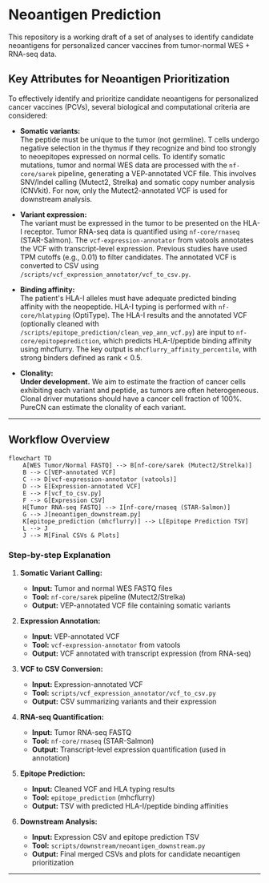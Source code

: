 # Neoantigen Prediction

This repository is a working draft of a set of analyses to identify candidate neoantigens for personalized cancer vaccines from tumor-normal WES + RNA-seq data.

## Key Attributes for Neoantigen Prioritization

To effectively identify and prioritize candidate neoantigens for personalized cancer vaccines (PCVs), several biological and computational criteria are considered:

- **Somatic variants:**  
  The peptide must be unique to the tumor (not germline). T cells undergo negative selection in the thymus if they recognize and bind too strongly to neoepitopes expressed on normal cells. To identify somatic mutations, tumor and normal WES data are processed with the `nf-core/sarek` pipeline, generating a VEP-annotated VCF file. This involves SNV/Indel calling (Mutect2, Strelka) and somatic copy number analysis (CNVkit). For now, only the Mutect2-annotated VCF is used for downstream analysis.

- **Variant expression:**  
  The variant must be expressed in the tumor to be presented on the HLA-I receptor. Tumor RNA-seq data is quantified using `nf-core/rnaseq` (STAR-Salmon). The `vcf-expression-annotator` from vatools annotates the VCF with transcript-level expression. Previous studies have used TPM cutoffs (e.g., 0.01) to filter candidates. The annotated VCF is converted to CSV using `/scripts/vcf_expression_annotator/vcf_to_csv.py`.

- **Binding affinity:**  
  The patient's HLA-I alleles must have adequate predicted binding affinity with the neopeptide. HLA-I typing is performed with `nf-core/hlatyping` (OptiType). The HLA-I results and the annotated VCF (optionally cleaned with `/scripts/epitope_prediction/clean_vep_ann_vcf.py`) are input to `nf-core/epitopeprediction`, which predicts HLA-I/peptide binding affinity using mhcflurry. The key output is `mhcflurry_affinity_percentile`, with strong binders defined as rank < 0.5.

- **Clonality:**  
  **Under development.** We aim to estimate the fraction of cancer cells exhibiting each variant and peptide, as tumors are often heterogeneous. Clonal driver mutations should have a cancer cell fraction of 100%. PureCN can estimate the clonality of each variant.

---

## Workflow Overview

```mermaid
flowchart TD
    A[WES Tumor/Normal FASTQ] --> B[nf-core/sarek (Mutect2/Strelka)]
    B --> C[VEP-annotated VCF]
    C --> D[vcf-expression-annotator (vatools)]
    D --> E[Expression-annotated VCF]
    E --> F[vcf_to_csv.py]
    F --> G[Expression CSV]
    H[Tumor RNA-seq FASTQ] --> I[nf-core/rnaseq (STAR-Salmon)]
    G --> J[neoantigen_downstream.py]
    K[epitope_prediction (mhcflurry)] --> L[Epitope Prediction TSV]
    L --> J
    J --> M[Final CSVs & Plots]
```

### Step-by-step Explanation

1. **Somatic Variant Calling:**  
   - **Input:** Tumor and normal WES FASTQ files  
   - **Tool:** `nf-core/sarek` pipeline (Mutect2/Strelka)  
   - **Output:** VEP-annotated VCF file containing somatic variants

2. **Expression Annotation:**  
   - **Input:** VEP-annotated VCF  
   - **Tool:** `vcf-expression-annotator` from vatools  
   - **Output:** VCF annotated with transcript expression (from RNA-seq)

3. **VCF to CSV Conversion:**  
   - **Input:** Expression-annotated VCF  
   - **Tool:** `scripts/vcf_expression_annotator/vcf_to_csv.py`  
   - **Output:** CSV summarizing variants and their expression

4. **RNA-seq Quantification:**  
   - **Input:** Tumor RNA-seq FASTQ  
   - **Tool:** `nf-core/rnaseq` (STAR-Salmon)  
   - **Output:** Transcript-level expression quantification (used in annotation)

5. **Epitope Prediction:**  
   - **Input:** Cleaned VCF and HLA typing results  
   - **Tool:** `epitope_prediction` (mhcflurry)  
   - **Output:** TSV with predicted HLA-I/peptide binding affinities

6. **Downstream Analysis:**  
   - **Input:** Expression CSV and epitope prediction TSV  
   - **Tool:** `scripts/downstream/neoantigen_downstream.py`  
   - **Output:** Final merged CSVs and plots for candidate neoantigen prioritization

---